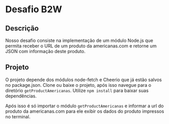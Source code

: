 # Desafio B2W

## Descrição

Nosso desafio consiste na implementação de um módulo Node.js que permita receber o URL de um produto da americanas.com e retorne um JSON com informação deste produto.

## Projeto

O projeto depende dos módulos node-fetch e Cheerio que já estão salvos no package.json. Clone ou baixe o projeto, após isso navegue para o diretório `getProductAmericanas`. Utilize `npm install` para baixar suas dependências.

Após isso é só importar o módulo `getProductAmericanas` e informar a url do produto da americanas.com para ele exibir os dados do produto impressos no terminal.